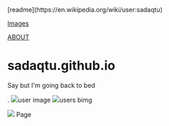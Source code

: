 <link rel="stylesheets"href="style.css">
[readme](https://en.wikipedia.org/wiki/user:sadaqtu)

[Images](0.png)
 
[ABOUT](  https://github.com/sadaqtu/sadaqtu.github.io/wiki)
# sadaqtu.github.io
Say but I'm going back to bed


.
<img src="0.pn">user image
<img src="img(1).jpg">users bimg



<img src="AJWN07_9007.jg">
Page 
